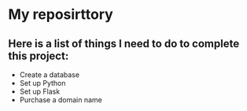 # My reposirttory

## Here is a list of things I need to do to complete this project:

- Create a database
- Set up Python
- Set up Flask
- Purchase a domain name
